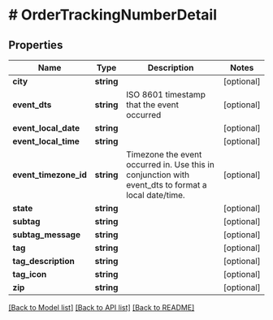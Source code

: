 # # OrderTrackingNumberDetail

## Properties

Name | Type | Description | Notes
------------ | ------------- | ------------- | -------------
**city** | **string** |  | [optional]
**event_dts** | **string** | ISO 8601 timestamp that the event occurred | [optional]
**event_local_date** | **string** |  | [optional]
**event_local_time** | **string** |  | [optional]
**event_timezone_id** | **string** | Timezone the event occurred in.  Use this in conjunction with event_dts to format a local date/time. | [optional]
**state** | **string** |  | [optional]
**subtag** | **string** |  | [optional]
**subtag_message** | **string** |  | [optional]
**tag** | **string** |  | [optional]
**tag_description** | **string** |  | [optional]
**tag_icon** | **string** |  | [optional]
**zip** | **string** |  | [optional]

[[Back to Model list]](../../README.md#models) [[Back to API list]](../../README.md#endpoints) [[Back to README]](../../README.md)
